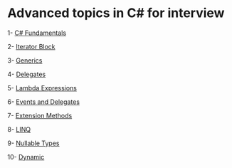 # Advanced topics in C# for interview

1- [C# Fundamentals](https://github.com/AlexandreYembo/study-training/blob/master/csharp/csharp-fundamentals.md) 

2- [Iterator Block](https://github.com/AlexandreYembo/study-training/blob/master/csharp/iterator-block.md)

3- [Generics](https://github.com/AlexandreYembo/study-training/blob/master/csharp/generics.md)

4- [Delegates](https://github.com/AlexandreYembo/study-training/blob/master/csharp/delegates.md)

5- [Lambda Expressions](https://github.com/AlexandreYembo/study-training/blob/master/csharp/lambda-expressions.md)

6- [Events and Delegates](https://github.com/AlexandreYembo/study-training/blob/master/csharp/events_and_delegates.md)

7- [Extension Methods](https://github.com/AlexandreYembo/study-training/blob/master/csharp/extension-methods.md)

8- [LINQ](https://github.com/AlexandreYembo/study-training/blob/master/csharp/linq.md)

9- [Nullable Types](https://github.com/AlexandreYembo/study-training/blob/master/csharp/nullable-types.md)

10- [Dynamic](https://github.com/AlexandreYembo/study-training/blob/master/csharp/dynamic.md)
